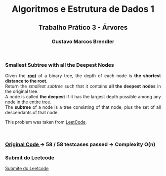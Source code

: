 <h1 align="center"> Algoritmos e Estrutura de Dados 1 </h1>
<h2 align="center"> Trabalho Prático 3 - Árvores </h2>
<h3 align="center"> Gustavo Marcos Brendler </h2>
<br>

<h3 align="justify"> Smallest Subtree with all the Deepest Nodes</h3>

<p align="justify">
Given the <b><u>root</b></u> of a binary tree, the depth of each node is <b>the shortest distance to the root</b>.
<br>
Return the <i>smallest subtree</i> such that it contains <b>all the deepest nodes</b> in the original tree.
<br>
A node is called <b>the deepest</b> if it has the largest depth possible among any node in the entire tree.
<br>
The <b>subtree</b> of a node is a tree consisting of that node, plus the set of all descendants of that node.
<br>

This problem was taken from <a href=https://leetcode.com/problems/smallest-subtree-with-all-the-deepest-nodes/description/ >LeetCode</a>.
</p>

<br>

<h3>
<a href="https://github.com/Brendler17/AED1/blob/main/TrabalhosPráticos/Trabalho3/src/main.c">
Original Code
</a>
-> 58 / 58 testcases passed
-> Complexity O(n)
</h3>

<h3>Submit do Leetcode</h3>

[Submite do Leetcode](https://postimg.cc/w3GJn0KV)